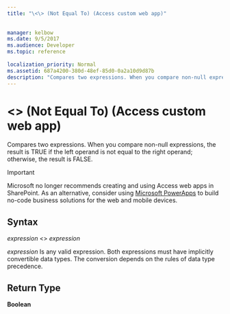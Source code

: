 ```yaml
---
title: "\<\> (Not Equal To) (Access custom web app)"
 
 
manager: kelbow
ms.date: 9/5/2017
ms.audience: Developer
ms.topic: reference
  
localization_priority: Normal
ms.assetid: 687a4200-380d-48ef-85d0-0a2a10d9d87b
description: "Compares two expressions. When you compare non-null expressions, the result is TRUE if the left operand is not equal to the right operand; otherwise, the result is FALSE."
---
```


# \<\> (Not Equal To) (Access custom web app)

Compares two expressions. When you compare non-null expressions, the result is TRUE if the left operand is not equal to the right operand; otherwise, the result is FALSE.
  
> [!IMPORTANT]
> Microsoft no longer recommends creating and using Access web apps in SharePoint. As an alternative, consider using [Microsoft PowerApps](https://powerapps.microsoft.com/en-us/) to build no-code business solutions for the web and mobile devices. 
  
## Syntax

 *expression*  \<\>  *expression* 
  
 *expression*  Is any valid expression. Both expressions must have implicitly convertible data types. The conversion depends on the rules of data type precedence. 
  
## Return Type

 **Boolean**
  

